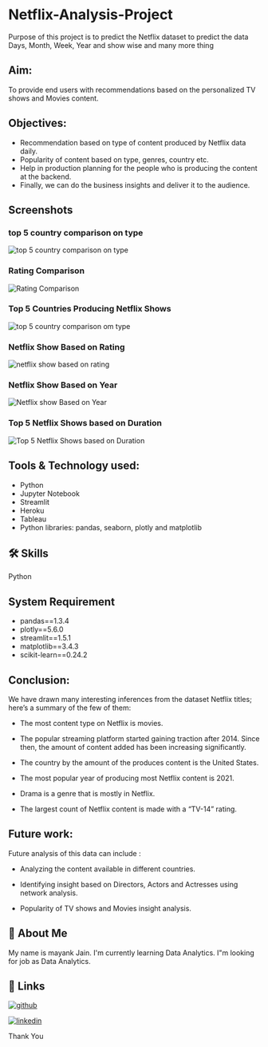 
# Netflix-Analysis-Project

Purpose of this project is to predict the Netflix dataset to predict the data Days, Month, Week, Year and show wise and many more thing 





## Aim:

 To provide end users with recommendations based on the personalized TV shows and Movies content.

## Objectives:

* Recommendation based on type of content produced by Netflix data daily.
* Popularity of content based on type, genres, country etc.
* Help in production planning for the people who is producing the content at the backend.
* Finally, we can do the business insights and deliver it to the audience.



## Screenshots


### top 5 country comparison on type

![top 5 country comparison on type](https://user-images.githubusercontent.com/68777455/180386083-57820b1b-7e51-4b06-af01-eab09bad943a.JPG)

### Rating Comparison

![Rating Comparison](https://user-images.githubusercontent.com/68777455/180387026-9145e46e-3f0f-4c0f-b07c-4e3affa7ea74.JPG)

### Top 5 Countries Producing Netflix Shows

![top 5 country comparison om type](https://user-images.githubusercontent.com/68777455/180387544-80d86c08-9b2b-44d3-aaee-36ac3bf11d6d.JPG)


### Netflix Show Based on Rating

![netflix show based on rating](https://user-images.githubusercontent.com/68777455/180460430-cfe82f87-9c8d-43ca-8b79-c25a82f57431.JPG)

### Netflix Show Based on Year

![Netflix show Based on Year](https://user-images.githubusercontent.com/68777455/180461059-09c6610a-c155-4226-9b19-e83b7118c47a.JPG)

### Top 5 Netflix Shows based on Duration

![Top 5 Netflix Shows based on Duration](https://user-images.githubusercontent.com/68777455/180461487-9f24439a-e2bf-40c4-984f-5963a0bc3838.JPG)

## Tools & Technology used:

* Python
* Jupyter Notebook
* Streamlit
* Heroku
* Tableau
* Python libraries: pandas, seaborn, plotly and matplotlib

## 🛠 Skills
Python

## System Requirement

* pandas==1.3.4
* plotly==5.6.0
* streamlit==1.5.1
* matplotlib==3.4.3
* scikit-learn==0.24.2

## Conclusion:
We have drawn many interesting inferences from the dataset Netflix titles; here’s a summary of the few of them:

* The most content type on Netflix is movies.

* The popular streaming platform started gaining traction after 2014. Since then, the amount of content added has been increasing significantly.

* The country by the amount of the produces content is the United States.

* The most popular year of producing most Netflix content is 2021.

* Drama is a genre that is mostly in Netflix.

* The largest count of Netflix content is made with a “TV-14” rating.


## Future work:

Future analysis of this data can include :

* Analyzing the content available in different countries.

* Identifying insight based on Directors, Actors and Actresses using network analysis.

* Popularity of TV shows and Movies insight analysis.
## 🚀 About Me
My name is mayank Jain. I'm currently learning Data Analytics. I"m looking for job as Data Analytics.

## 🔗 Links

[![github](https://img.shields.io/static/v1?label=<Git>&message=<Hub>&color=<COLOR>)](https://github.com/mayankjain00)

[![linkedin](https://img.shields.io/badge/linkedin-0A66C2?style=for-the-badge&logo=linkedin&logoColor=white)](https://www.linkedin.com/in/mayank-jain-0916b0165/)

Thank You
